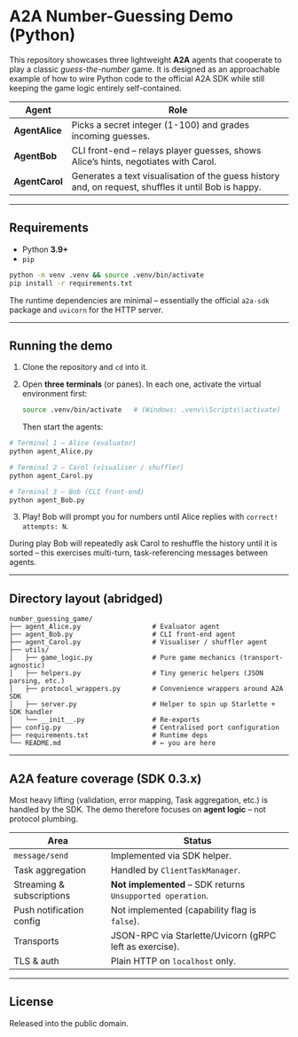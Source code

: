 # A2A Number-Guessing Demo (Python)

This repository showcases three lightweight **A2A** agents that cooperate to play a classic _guess-the-number_ game.  It is designed as an approachable example of how to wire Python code to the official A2A SDK while still keeping the game logic entirely self-contained.

| Agent | Role |
|-------|------|
| **AgentAlice** | Picks a secret integer (1-100) and grades incoming guesses. |
| **AgentBob**   | CLI front-end – relays player guesses, shows Alice’s hints, negotiates with Carol. |
| **AgentCarol** | Generates a text visualisation of the guess history and, on request, shuffles it until Bob is happy. |

---
## Requirements

* Python **3.9+**
* `pip`

```bash
python -m venv .venv && source .venv/bin/activate
pip install -r requirements.txt
```

The runtime dependencies are minimal – essentially the official `a2a-sdk` package and `uvicorn` for the HTTP server.

---
## Running the demo

1. Clone the repository and `cd` into it.
2. Open **three terminals** (or panes). In each one, activate the virtual environment first:
   
   ```bash
   source .venv/bin/activate   # (Windows: .venv\\Scripts\\activate)
   ```
   
   Then start the agents:

```bash
# Terminal 1 – Alice (evaluator)
python agent_Alice.py

# Terminal 2 – Carol (visualiser / shuffler)
python agent_Carol.py

# Terminal 3 – Bob (CLI front-end)
python agent_Bob.py
```

3. Play!  Bob will prompt you for numbers until Alice replies with `correct! attempts: N`.

During play Bob will repeatedly ask Carol to reshuffle the history until it is sorted – this exercises multi-turn, task-referencing messages between agents.

---
## Directory layout (abridged)

```text
number_guessing_game/
├── agent_Alice.py                  # Evaluator agent
├── agent_Bob.py                    # CLI front-end agent
├── agent_Carol.py                  # Visualiser / shuffler agent
├── utils/
│   ├── game_logic.py               # Pure game mechanics (transport-agnostic)
│   ├── helpers.py                  # Tiny generic helpers (JSON parsing, etc.)
│   ├── protocol_wrappers.py        # Convenience wrappers around A2A SDK
│   ├── server.py                   # Helper to spin up Starlette + SDK handler
│   └── __init__.py                 # Re-exports
├── config.py                       # Centralised port configuration
├── requirements.txt                # Runtime deps
└── README.md                       # ← you are here
```


---
## A2A feature coverage (SDK 0.3.x)

Most heavy lifting (validation, error mapping, Task aggregation, etc.) is handled by the SDK.  The demo therefore focuses on **agent logic** – not protocol plumbing.

| Area | Status |
|------|--------|
| `message/send` | Implemented via SDK helper. |
| Task aggregation | Handled by `ClientTaskManager`. |
| Streaming & subscriptions | **Not implemented** – SDK returns `Unsupported operation`. |
| Push notification config | Not implemented (capability flag is `false`). |
| Transports | JSON-RPC via Starlette/Uvicorn (gRPC left as exercise). |
| TLS & auth | Plain HTTP on `localhost` only. |

---
## License

Released into the public domain.  